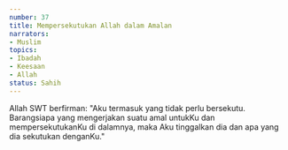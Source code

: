 ```yaml
---
number: 37
title: Mempersekutukan Allah dalam Amalan
narrators:
- Muslim
topics:
- Ibadah
- Keesaan
- Allah
status: Sahih
---
```


Allah SWT berfirman: "Aku termasuk yang tidak perlu bersekutu. Barangsiapa yang mengerjakan suatu amal untukKu dan mempersekutukanKu di dalamnya, maka Aku tinggalkan dia dan apa yang dia sekutukan denganKu."
